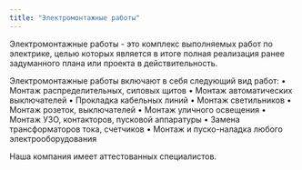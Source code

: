 ```yaml
---
title: "Электромонтажные работы"
---
```

Электромонтажные работы - это комплекс выполняемых работ по электрике, целью которых является в итоге полная реализация ранее задуманного плана или проекта в действительность.

Электромонтажные работы включают в себя следующий вид работ:
•	Монтаж распределительных, силовых щитов
•	Монтаж автоматических выключателей
•	Прокладка кабельных линий
•	Монтаж светильников
•	Монтаж розеток, выключателей
•	Монтаж уличного освещения
•	Монтаж УЗО, контакторов, пусковой аппаратуры
•	Замена трансформаторов тока, счетчиков
•	Монтаж и пуско-наладка любого электрооборудования

Наша компания имеет аттестованных специалистов.
